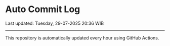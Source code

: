 # Auto Commit Log

Last updated: Tuesday, 29-07-2025 20:36 WIB

---

This repository is automatically updated every hour using GitHub Actions.
